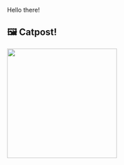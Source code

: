 Hello there!



## 🖼️ Catpost!

<sub>
    <img src="https://cdn2.thecatapi.com/images/d04.jpg" height="256">
</sub>

